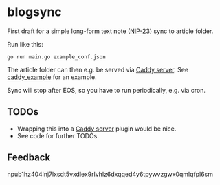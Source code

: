 # blogsync

First draft for a simple long-form text note ([NIP-23][nip23]) sync to article folder.

Run like this:

`go run main.go example_conf.json`

The article folder can then e.g. be served via [Caddy server][caddy].
See [caddy_example][example] for an example.

Sync will stop after EOS, so you have to run periodically, e.g. via cron.

## TODOs

- Wrapping this into a [Caddy server][caddy] plugin would be nice.
- See code for further TODOs.

## Feedback

npub1hz404lnj7lxsdt5vxdlex9rlvhlz6dxqqed4y6tpywvzgwx0qmlqfpl6sm

[caddy]: https://caddyserver.com/
[example]: caddy_example
[nip23]: https://github.com/nostr-protocol/nips/blob/master/23.md
